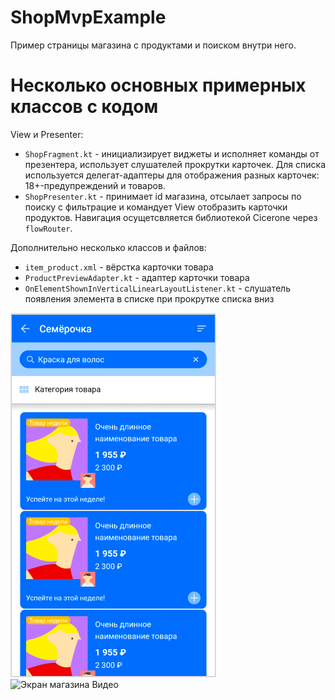 # ShopMvpExample
Пример страницы магазина с продуктами и поиском внутри него.

# Несколько основных примерных классов с кодом
View и Presenter:
 - `ShopFragment.kt` - инициализирует виджеты и исполняет команды от презентера, использует слушателей прокрутки карточек. Для списка используется делегат-адаптеры для отображения разных карточек: 18+-предупреждений и товаров.
 - `ShopPresenter.kt` - принимает id магазина, отсылает запросы по поиску с фильтрацие и командует View отобразить карточки продуктов. Навигация осущетсвляется библиотекой Cicerone через `flowRouter`.

Дополнительно несколько классов и файлов:
 - `item_product.xml` - вёрстка карточки товара
 - `ProductPreviewAdapter.kt` - адаптер карточки товара
 - `OnElementShownInVerticalLinearLayoutListener.kt` - слушатель появления элемента в списке при прокрутке списка вниз


![Экран магазина](https://github.com/ZakShaker/ShopMvpExample/blob/master/fragment_shop_pic.png)
![Экран магазина Видео](https://github.com/ZakShaker/ShopMvpExample/blob/master/screenshot.gif)
